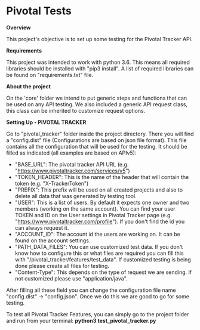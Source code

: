# Pivotal Tests

**Overview**

This project's objective is to set up some testing for the Pivotal Tracker API.

**Requirements**

This project was intended to work with python 3.6. 
This means all required libraries should be installed with "pip3 install".
A list of required libraries can be found on "requirements.txt" file.

**About the project**

On the 'core' folder we intend to put generic steps and functions that can be used on any API testing. 
We also included a generic API request class, this class can be inherited to customize request options.

**Setting Up - PIVOTAL TRACKER**

Go to "pivotal_tracker" folder inside the project directory.
There you will find a "config.dist" file (Configurations are based on json file format). 
This file contains all the configuration that will be used for the testing.
It should be filled as indicated (all examples are based on APIv5):

* "BASE_URL": The pivotal tracker API URL (e.g. "https://www.pivotaltracker.com/services/v5")
* "TOKEN_HEADER": This is the name of the header that will contain the token (e.g. "X-TrackerToken")
* "PREFIX": This prefix will be used on all created projects and also to delete all data that was generated by testing tool.
* "USER": This is a list of users. By default it expects one owner and two members (working on the same account). 
You can find your user TOKEN and ID on the User settings in Pivotal Tracker page (e.g. "https://www.pivotaltracker.com/profile"). 
If you don't find the id you can always request it.
* "ACCOUNT_ID": The account id the users are working on. It can be found on the account settings.
* "PATH_DATA_FILES": You can use customized test data. If you don't know how to configure this or what files are required 
you can fill this with "/pivotal_tracker/features/test_data". If customized testing is being done please create all files for testing.
* "Content-Type": This depends on the type of request we are sending. If not customized please use "application/java".

After filling all these field you can change the configuration file name "config.dist" -> "config.json". 
Once we do this we are good to go for some testing. 

To test all Pivotal Tracker Features, you can simply go to the project folder and run from your terminal: **python3 test_pivotal_tracker.py**
